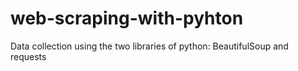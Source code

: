 # web-scraping-with-pyhton
Data collection using the two libraries of python: BeautifulSoup and requests  
